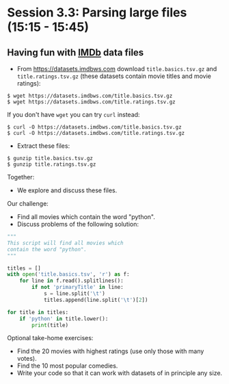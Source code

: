 

# Session 3.3: Parsing large files (15:15 - 15:45)

## Having fun with [IMDb](https://www.imdb.com) data files

- From https://datasets.imdbws.com download `title.basics.tsv.gz` and `title.ratings.tsv.gz`
  (these datasets contain movie titles and movie ratings):

```shell
$ wget https://datasets.imdbws.com/title.basics.tsv.gz
$ wget https://datasets.imdbws.com/title.ratings.tsv.gz
```

If you don't have `wget` you can try `curl` instead:

```shell
$ curl -O https://datasets.imdbws.com/title.basics.tsv.gz
$ curl -O https://datasets.imdbws.com/title.ratings.tsv.gz
```

- Extract these files:

```shell
$ gunzip title.basics.tsv.gz
$ gunzip title.ratings.tsv.gz
```

Together:
- We explore and discuss these files.

Our challenge:
- Find all movies which contain the word "python".
- Discuss problems of the following solution:

```python
"""
This script will find all movies which
contain the word "python".
"""

titles = []
with open('title.basics.tsv', 'r') as f:
    for line in f.read().splitlines():
        if not 'primaryTitle' in line:
            s = line.split('\t')
            titles.append(line.split('\t')[2])

for title in titles:
    if 'python' in title.lower():
        print(title)
```

Optional take-home exercises:

- Find the 20 movies with highest ratings (use only those with many votes).
- Find the 10 most popular comedies.
- Write your code so that it can work with datasets of in principle any size.
